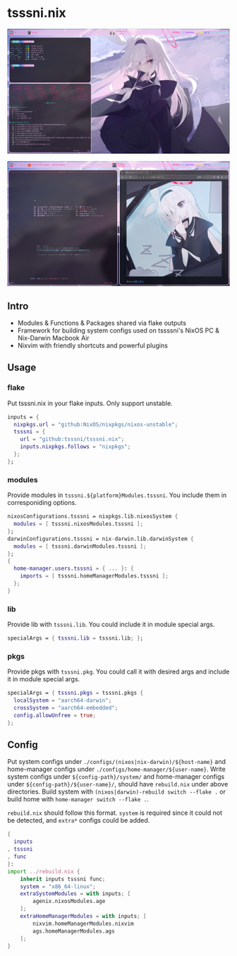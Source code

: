 # tsssni.nix

![md0](./configs/nixos/msi/tsssni/visual/md0.png)

![md1](./configs/nixos/msi/tsssni/visual/md1.png)

## Intro

- Modules & Functions & Packages shared via flake outputs
- Framework for building system configs used on tssssni's NixOS PC & Nix-Darwin Macbook Air
- Nixvim with friendly shortcuts and powerful plugins

## Usage

### flake
Put tsssni.nix in your flake inputs. Only support unstable.
```nix
inputs = {
  nixpkgs.url = "github:NixOS/nixpkgs/nixos-unstable";
  tsssni = {
    url = "github:tsssni/tsssni.nix";
    inputs.nixpkgs.follows = "nixpkgs";
  };
};
```

### modules

Provide modules in `tsssni.${platform}Modules.tsssni`. You include them in corresponiding options.
```nix
nixosConfigurations.tsssni = nixpkgs.lib.nixosSystem {
  modules = [ tsssni.nixosModules.tsssni ];
};
darwinConfigurations.tsssni = nix-darwin.lib.darwinSystem {
  modules = [ tsssni.darwinModules.tsssni ];
};
{
  home-manager.users.tsssni = { ... }: {
    imports = [ tsssni.homeManagerModules.tsssni ];
  };
}
```

### lib
Provide lib with `tsssni.lib`. You could include it in module special args.
```nix
specialArgs = { tsssni.lib = tsssni.lib; };
```

### pkgs
Provide pkgs with `tsssni.pkg`. You could call it with desired args and include it in module special args.
```nix
specialArgs = { tsssni.pkgs = tsssni.pkgs {
  localSystem = "aarch64-darwin";
  crossSystem = "aarch64-embedded";
  config.allowUnfree = true;
};
```

## Config

Put system configs under `./configs/(nixos|nix-darwin)/${host-name}` and home-manager configs under `./configs/home-manager/${user-name}`. Write system configs under `${config-path}/system/` and home-manager configs under `${config-path}/${user-name}/`, should have `rebuild.nix` under above directories. Build system with `(nixos|darwin)-rebuild switch --flake .` or build home with `home-manager switch --flake .`.

`rebuild.nix` should follow this format. `system` is required since it could not be detected, and `extra*` configs could be added.

```nix
{
  inputs
, tsssni
, func
}:
import ../rebuild.nix {
	inherit inputs tsssni func;
	system = "x86_64-linux";
	extraSystemModules = with inputs; [
		agenix.nixosModules.age
	];
	extraHomeManagerModules = with inputs; [
		nixvim.homeManagerModules.nixvim
		ags.homeManagerModules.ags
	];
}
```

